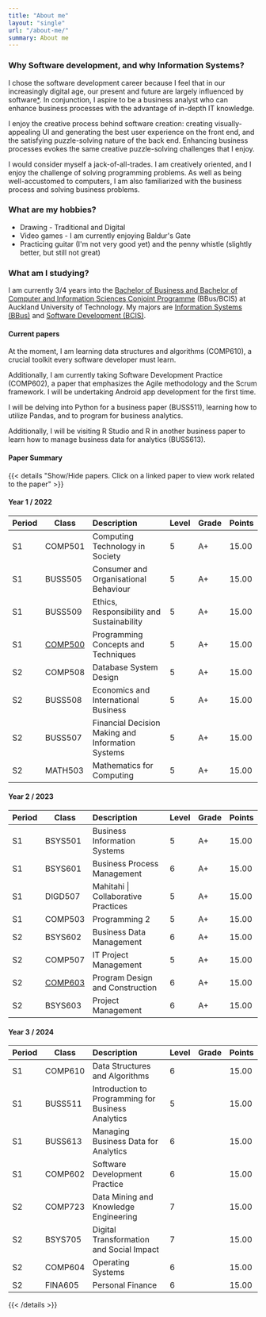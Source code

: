 ```yaml
---
title: "About me"
layout: "single"
url: "/about-me/"
summary: About me
---
```


### Why Software development, and why Information Systems?

I chose the software development career because I feel that in our increasingly digital age, our present and future are largely influenced by software[*](/posts/about/). In conjunction, I aspire to be a business analyst who can enhance business processes with the advantage of in-depth IT knowledge.

I enjoy the creative process behind software creation: creating visually-appealing UI and generating the best user experience on the front end, and the satisfying puzzle-solving nature of the back end. Enhancing business processes evokes the same creative puzzle-solving challenges that I enjoy.

I would consider myself a jack-of-all-trades. I am creatively oriented, and I enjoy the challenge of solving programming problems. As well as being well-accustomed to computers, I am also familiarized with the business process and solving business problems.

### What are my hobbies?

- Drawing - Traditional and Digital
- Video games - I am currently enjoying Baldur's Gate
- Practicing guitar (I'm not very good yet) and the penny whistle (slightly better, but still not great)

### What am I studying?

I am currently 3/4 years into the [Bachelor of Business and Bachelor of Computer and Information Sciences Conjoint Programme](https://www.aut.ac.nz/courses/bachelor-of-business-and-bachelor-of-computer-and-information-sciences-conjoint?source=/business) (BBus/BCIS) at Auckland University of Technology. My majors are [Information Systems (BBus)](https://www.aut.ac.nz/study/study-options/business/courses/bachelor-of-business/business-information-systems-major) and [Software Development (BCIS)](https://www.aut.ac.nz/study/study-options/engineering-computer-and-mathematical-sciences/courses/bachelor-of-computer-and-information-sciences/software-development-major).

#### Current papers

At the moment, I am learning data structures and algorithms (COMP610), a crucial toolkit every software developer must learn.

Additionally, I am currently taking Software Development Practice (COMP602), a paper that emphasizes the Agile methodology and the Scrum framework. I will be undertaking Android app development for the first time.

I will be delving into Python for a business paper (BUSS511), learning how to utilize Pandas, and to program for business analytics.

Additionally, I will be visiting R Studio and R in another business paper to learn how to manage business data for analytics (BUSS613).

#### Paper Summary

{{< details "Show/Hide papers. Click on a linked paper to view work related to the paper" >}}

#### Year 1 / 2022

| Period | Class      | Description                                         | Level | Grade | Points |
|--------|------------|:-----------------------------------------------------|-------|-------|--------|
| S1     | COMP501 | Computing   Technology in Society                   | 5     | A+    | 15.00  |
| S1     | BUSS505 | Consumer   and Organisational Behaviour             | 5     | A+    | 15.00  |
| S1     | BUSS509 | Ethics,   Responsibility and Sustainability         | 5     | A+    | 15.00  |
| S1     | [COMP500](/posts/compportfolio/) | Programming Concepts and Techniques               | 5     | A+    | 15.00  |
| S2     | COMP508 | Database   System Design                            | 5     | A+    | 15.00  |
| S2     | BUSS508 | Economics   and International Business              | 5     | A+    | 15.00  |
| S2     | BUSS507 | Financial   Decision Making and Information Systems | 5     | A+    | 15.00  |
| S2     | MATH503 | Mathematics   for Computing                         | 5     | A+    | 15.00  |

#### Year 2 / 2023

| Period | Class      | Description                         | Level | Grade | Points |
|--------|------------|:-------------------------------------|-------|-------|--------|
| S1     | BSYS501 | Business Information Systems        | 5     | A+    | 15.00  |
| S1     | BSYS601 | Business Process Management         | 6     | A+    | 15.00  |
| S1     | DIGD507 | Mahitahi \| Collaborative Practices | 5     | A+    | 15.00  |
| S1     | COMP503 | Programming 2                       | 5     | A+    | 15.00  |
| S2     | BSYS602 | Business Data Management            | 6     | A+    | 15.00  |
| S2     | COMP507 | IT Project Management               | 5     | A+    | 15.00  |
| S2     | [COMP603](/posts/shareversity/) | Program Design and Construction     | 6     | A+    | 15.00  |
| S2     | BSYS603 | Project Management                  | 6     | A+    | 15.00  |

#### Year 3 / 2024

| Period | Class        | Description                                        | Level | Grade | Points |
|--------|--------------|:----------------------------------------------------|-------|-------|--------|
| S1     | COMP610 | Data Structures and Algorithms                     | 6     |       | 15.00  |
| S1     | BUSS511 | Introduction to Programming for Business Analytics | 5     |       | 15.00  |
| S1     | BUSS613 | Managing Business Data for Analytics               | 6     |       | 15.00  |
| S1     | COMP602 | Software Development Practice                      | 6     |       | 15.00  |
| S2     | COMP723 | Data Mining and Knowledge Engineering              | 7     |       | 15.00  |
| S2     | BSYS705 | Digital Transformation and Social Impact           | 7     |       | 15.00  |
| S2     | COMP604 | Operating Systems                                  | 6     |       | 15.00  |
| S2     | FINA605 | Personal Finance                                   | 6     |       | 15.00  |

{{< /details >}}
